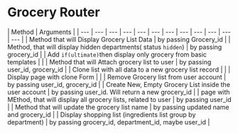 # Grocery Router

| Method | Arguments |
| --- | --- | --- | --- | --- | --- | --- | --- | --- | --- | --- | --- |
| Method that will Display Grocery List Data | by passing Grocery\_id |
| Method, that will display hidden departments\( status `hidden`\)  | by passing grocery\_id |
| Add `if(ultimate)`then display only grocery from basic templates |  |
| Method that will Attach grocery list to user | by passing user\_id, grocery\_id |
| Clone list with all data to a new grocery list record |  |
| Display page with clone Form  |  |
| Remove Grocery list from user account | by passing user\_id, grocery\_id |
| Create New, Empty Grocery List inside the user account | by passing user\_id. Will return a new grocery\_id |
| page with MEthod, that will display all grocery lists, related to user | by passing user\_id |
| Method that will update the grocery list name | by passing updated name and grocery\_id |
| Display shopping list \(ingredients list group by department\) |  by passing grocery\_id, department\_id, maybe user\_id |











